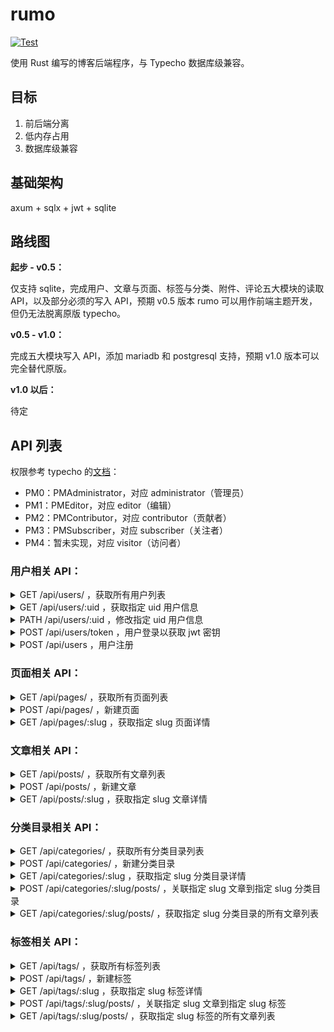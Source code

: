 # rumo

[![Test](https://github.com/veoco/rumo/actions/workflows/test.yml/badge.svg)](https://github.com/veoco/rumo/actions/workflows/test.yml)

使用 Rust 编写的博客后端程序，与 Typecho 数据库级兼容。

## 目标

1. 前后端分离
2. 低内存占用
3. 数据库级兼容

## 基础架构

axum + sqlx + jwt + sqlite

## 路线图

**起步 - v0.5：**

仅支持 sqlite，完成用户、文章与页面、标签与分类、附件、评论五大模块的读取 API，以及部分必须的写入 API，预期 v0.5 版本 rumo 可以用作前端主题开发，但仍无法脱离原版 typecho。


**v0.5 - v1.0：**

完成五大模块写入 API，添加 mariadb 和 postgresql 支持，预期 v1.0 版本可以完全替代原版。

**v1.0 以后：**

待定

## API 列表

权限参考 typecho 的[文档](http://docs.typecho.org/develop/acl)：
 - PM0：PMAdministrator，对应 administrator（管理员）
 - PM1：PMEditor，对应 editor（编辑）
 - PM2：PMContributor，对应 contributor（贡献者）
 - PM3：PMSubscriber，对应 subscriber（关注者）
 - PM4：暂未实现，对应 visitor（访问者）

### 用户相关 API：
<details>
<summary>GET /api/users/ ，获取所有用户列表</summary>
  
 1. 权限要求：
    - PM4：禁止
    - PM3：禁止
    - PM2：禁止
    - PM1：禁止
    - PM0：允许

  2. 路径参数：
     - 无

  3. 必选查询：
     - page：u32，>= 1
     - page_size：u32，>= 1
     - order_by：String，1 <= 长度 <= 13
  
  4. 可选查询：
     - 无
</details>

<details>
<summary>GET /api/users/:uid ，获取指定 uid 用户信息</summary>
  
 1. 权限要求：
    - PM4：禁止
    - PM3：允许，仅当 uid 与登录用户相同
    - PM2：允许，仅当 uid 与登录用户相同
    - PM1：允许，仅当 uid 与登录用户相同
    - PM0：允许

  2. 路径参数：
     - uid：u32

  3. 必选查询：
     - 无
  
  4. 可选查询：
     - 无
</details>

<details>
<summary>PATH /api/users/:uid ，修改指定 uid 用户信息</summary>
  
 1. 权限要求：
    - PM4：禁止
    - PM3：允许，仅当 uid 与登录用户相同，禁止修改用户组
    - PM2：允许，仅当 uid 与登录用户相同，禁止修改用户组
    - PM1：允许，仅当 uid 与登录用户相同，禁止修改用户组
    - PM0：允许

  2. 路径参数：
     - uid：u32

  3. 必选查询：
     - 无
  
  4. 可选查询：
     - 无

  5. 提交表单：
     - name：String，1 <= 长度 <= 32
     - screenName：String，1 <= 长度 <= 32
     - mail：String，邮箱格式
     - password：Option<String>，可选，1 <= 长度 <= 150，非空时仅更新 password
     - url：String，url 格式
     - group：String，6 <= 长度 <= 13
</details>

<details>
<summary>POST /api/users/token ，用户登录以获取 jwt 密钥</summary>
  
 1. 权限要求：
    - PM4：允许
    - PM3：允许
    - PM2：允许
    - PM1：允许
    - PM0：允许

  2. 路径参数：
     - 无

  3. 必选查询：
     - 无
  
  4. 可选查询：
     - 无
  
  5. 提交表单：
     - mail：String，邮箱格式
     - password：String，长度 <= 150
</details>

<details>
<summary>POST /api/users ，用户注册</summary>
  
 1. 权限要求：
    - PM4：允许
    - PM3：允许
    - PM2：允许
    - PM1：允许
    - PM0：允许

  2. 路径参数：
     - 无

  3. 必选查询：
     - 无
  
  4. 可选查询：
     - 无
  
  5. 提交表单：
     - name：String，1 <= 长度 <= 32
     - mail：String，邮箱格式
     - password：String，1 <= 长度 <= 150
     - url：String，url 格式
</details>

### 页面相关 API：
<details>
<summary>GET /api/pages/ ，获取所有页面列表</summary>
  
 1. 权限要求：
    - PM4：允许
    - PM3：允许
    - PM2：允许
    - PM1：允许
    - PM0：允许

  2. 路径参数：
     - 无

  3. 必选查询：
     - page：u32，>= 1
     - page_size：u32，>= 1
     - order_by：String，1 <= 长度 <= 13
  
  4. 可选查询：
     - 无
</details>

<details>
<summary>POST /api/pages/ ，新建页面</summary>
  
 1. 权限要求：
    - PM4：禁止
    - PM3：禁止
    - PM2：禁止
    - PM1：允许
    - PM0：允许

  2. 路径参数：
     - 无

  3. 必选查询：
     - 无
  
  4. 可选查询：
     - 无

  5. 提交表单：
     - title：String，1 <= 长度 <= 150
     - slug：String，1 <= 长度 <= 150
     - created：u32，unix 时间戳，精确到秒
     - text：String
     - template：Option<String>，1 <= 长度 <= 16
     - status：String，1 <= 长度 <= 32
     - password：Option<String>，1 <= 长度 <= 32
     - allowComment：String，长度 = 1
     - allowPing：String，长度 = 1
     - allowFeed：String，长度 = 1
</details>

<details>
<summary>GET /api/pages/:slug ，获取指定 slug 页面详情</summary>
  
 1. 权限要求：
    - PM4：允许
    - PM3：允许
    - PM2：允许
    - PM1：允许
    - PM0：允许

  2. 路径参数：
     - slug：String

  3. 必选查询：
     - 无
  
  4. 可选查询：
     - 无
</details>

### 文章相关 API：
<details>
<summary>GET /api/posts/ ，获取所有文章列表</summary>
  
 1. 权限要求：
    - PM4：允许
    - PM3：允许
    - PM2：允许
    - PM1：允许
    - PM0：允许

  2. 路径参数：
     - 无

  3. 必选查询：
     - page：u32，>= 1
     - page_size：u32，>= 1
     - order_by：String，1 <= 长度 <= 13
  
  4. 可选查询：
     - with_meta：bool，启用后文章包含分类目录和标签信息
</details>

<details>
<summary>POST /api/posts/ ，新建文章</summary>
  
 1. 权限要求：
    - PM4：禁止
    - PM3：禁止
    - PM2：允许
    - PM1：允许
    - PM0：允许

  2. 路径参数：
     - 无

  3. 必选查询：
     - 无
  
  4. 可选查询：
     - 无

  5. 提交表单：
     - title：String，1 <= 长度 <= 150
     - slug：String，1 <= 长度 <= 150
     - created：u32，unix 时间戳，精确到秒
     - text：String
     - template：Option<String>，1 <= 长度 <= 16
     - status：String，1 <= 长度 <= 32
     - password：Option<String>，1 <= 长度 <= 32
     - allowComment：String，长度 = 1
     - allowPing：String，长度 = 1
     - allowFeed：String，长度 = 1
</details>

<details>
<summary>GET /api/posts/:slug ，获取指定 slug 文章详情</summary>
  
 1. 权限要求：
    - PM4：允许
    - PM3：允许
    - PM2：允许
    - PM1：允许
    - PM0：允许

  2. 路径参数：
     - slug：String

  3. 必选查询：
     - 无
  
  4. 可选查询：
     - with_meta：bool，启用后文章包含分类目录和标签信息
</details>

### 分类目录相关 API：
<details>
<summary>GET /api/categories/ ，获取所有分类目录列表</summary>
  
 1. 权限要求：
    - PM4：允许
    - PM3：允许
    - PM2：允许
    - PM1：允许
    - PM0：允许

  2. 路径参数：
     - 无

  3. 必选查询：
     - page：u32，>= 1
     - page_size：u32，>= 1
     - order_by：String，1 <= 长度 <= 13
  
  4. 可选查询：
     - 无
</details>

<details>
<summary>POST /api/categories/ ，新建分类目录</summary>
  
 1. 权限要求：
    - PM4：禁止
    - PM3：禁止
    - PM2：禁止
    - PM1：允许
    - PM0：允许

  2. 路径参数：
     - 无

  3. 必选查询：
     - 无
  
  4. 可选查询：
     - 无

  5. 提交表单：
     - name：String，1 <= 长度 <= 150
     - slug：String，1 <= 长度 <= 150
     - description：Option<String>，1 <= 长度 <= 150
     - parent：Option<u32>，> 0
</details>

<details>
<summary>GET /api/categories/:slug ，获取指定 slug 分类目录详情</summary>
  
 1. 权限要求：
    - PM4：允许
    - PM3：允许
    - PM2：允许
    - PM1：允许
    - PM0：允许

  2. 路径参数：
     - slug：String

  3. 必选查询：
     - 无
  
  4. 可选查询：
     - 无
</details>

<details>
<summary>POST /api/categories/:slug/posts/ ，关联指定 slug 文章到指定 slug 分类目录</summary>
  
 1. 权限要求：
    - PM4：禁止
    - PM3：禁止
    - PM2：禁止
    - PM1：允许
    - PM0：允许

  2. 路径参数：
     - slug：String

  3. 必选查询：
     - 无
  
  4. 可选查询：
     - 无

  5. 提交表单：
     - slug：String，1 <= 长度 <= 150
</details>

<details>
<summary>GET /api/categories/:slug/posts/ ，获取指定 slug 分类目录的所有文章列表</summary>
  
 1. 权限要求：
    - PM4：允许
    - PM3：允许
    - PM2：允许
    - PM1：允许
    - PM0：允许

  2. 路径参数：
     - slug：String

  3. 必选查询：
     - 无
  
  4. 可选查询：
     - 无
</details>

### 标签相关 API：
<details>
<summary>GET  /api/tags/ ，获取所有标签列表</summary>
  
 1. 权限要求：
    - PM4：允许
    - PM3：允许
    - PM2：允许
    - PM1：允许
    - PM0：允许

  2. 路径参数：
     - 无

  3. 必选查询：
     - page：u32，>= 1
     - page_size：u32，>= 1
     - order_by：String，1 <= 长度 <= 13
  
  4. 可选查询：
     - 无
</details>

<details>
<summary>POST  /api/tags/ ，新建标签</summary>
  
 1. 权限要求：
    - PM4：禁止
    - PM3：禁止
    - PM2：禁止
    - PM1：允许
    - PM0：允许

  2. 路径参数：
     - 无

  3. 必选查询：
     - 无
  
  4. 可选查询：
     - 无

  5. 提交表单：
     - name：String，1 <= 长度 <= 150
     - slug：String，1 <= 长度 <= 150
     - description：Option<String>，1 <= 长度 <= 150
     - parent：Option<u32>，> 0
</details>

<details>
<summary>GET  /api/tags/:slug ，获取指定 slug 标签详情</summary>
  
 1. 权限要求：
    - PM4：允许
    - PM3：允许
    - PM2：允许
    - PM1：允许
    - PM0：允许

  2. 路径参数：
     - slug：String

  3. 必选查询：
     - 无
  
  4. 可选查询：
     - 无
</details>

<details>
<summary>POST  /api/tags/:slug/posts/ ，关联指定 slug 文章到指定 slug 标签</summary>
  
 1. 权限要求：
    - PM4：禁止
    - PM3：禁止
    - PM2：禁止
    - PM1：允许
    - PM0：允许

  2. 路径参数：
     - slug：String

  3. 必选查询：
     - 无
  
  4. 可选查询：
     - 无

  5. 提交表单：
     - slug：String，1 <= 长度 <= 150
</details>

<details>
<summary>GET  /api/tags/:slug/posts/ ，获取指定 slug 标签的所有文章列表</summary>
  
 1. 权限要求：
    - PM4：允许
    - PM3：允许
    - PM2：允许
    - PM1：允许
    - PM0：允许

  2. 路径参数：
     - slug：String

  3. 必选查询：
     - 无
  
  4. 可选查询：
     - 无
</details>